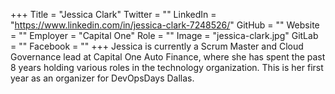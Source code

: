 +++
Title = "Jessica Clark"
Twitter = ""
LinkedIn = "https://www.linkedin.com/in/jessica-clark-7248526/"
GitHub = ""
Website = ""
Employer = "Capital One"
Role = ""
Image = "jessica-clark.jpg"
GitLab = ""
Facebook = ""
+++
Jessica is currently a Scrum Master and Cloud Governance lead at Capital One Auto Finance, where she has spent the past 8 years holding various roles in the technology organization. This is her first year as an organizer for DevOpsDays Dallas.